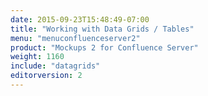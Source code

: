 ```yaml
---
date: 2015-09-23T15:48:49-07:00
title: "Working with Data Grids / Tables"
menu: "menuconfluenceserver2"
product: "Mockups 2 for Confluence Server"
weight: 1160
include: "datagrids"
editorversion: 2
---
```

